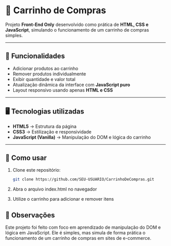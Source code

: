# 🛒 Carrinho de Compras

Projeto **Front-End Only** desenvolvido como prática de **HTML, CSS e JavaScript**, simulando o funcionamento de um carrinho de compras simples.

---

## 🚀 Funcionalidades
- Adicionar produtos ao carrinho
- Remover produtos individualmente
- Exibir quantidade e valor total
- Atualização dinâmica da interface com **JavaScript puro**
- Layout responsivo usando apenas **HTML e CSS**

---

## 🖥️ Tecnologias utilizadas
- **HTML5** → Estrutura da página  
- **CSS3** → Estilização e responsividade  
- **JavaScript (Vanilla)** → Manipulação do DOM e lógica do carrinho  

---

## 📂 Como usar
1. Clone este repositório:
   ```bash
   git clone https://github.com/SEU-USUARIO/CarrinhoDeCompras.git
   ```

2. Abra o arquivo index.html no navegador

3. Utilize o carrinho para adicionar e remover itens

## 📝 Observações

Este projeto foi feito com foco em aprendizado de manipulação do DOM e lógica em JavaScript.
Ele é simples, mas simula de forma prática o funcionamento de um carrinho de compras em sites de e-commerce.
